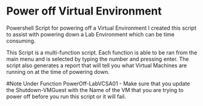 # Power off Virtual Environment
Powershell Script for powering off a Virtual Environment
I created this script to assist with powering down a Lab Environment which can be time consuming. 

This Script is a multi-function script. Each function is able to be ran from the main menu and is selected by typing the number and pressing enter. 
The script also generates a report that will tell you what Virtual Machines are running on at the time of powering down. 


#Note
Under Function PowerOff-LabVCSA01 - Make sure that you update the Shutdown-VMGuest with the Name of the VM that you are trying to power off before you run this script or it will fail. 
